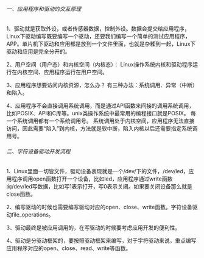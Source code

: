 ###### 一、应用程序和驱动的交互原理

1、驱动就是获取外设，或者传感器数据，控制外设。数据会提交给应用程序，Linux下驱动编写既要编写一个驱动，还要我们编写一个简单的测试应用程序，APP。单片机下驱动和应用都是放到一个文件里面，也就是杂糅到一起，Linux下驱动和应用是完全分开的。

2、用户空间（用户态）和内核空间（内核态）：
Linux操作系统内核和驱动程序运行在内核空间、应用程序运行在用户空间。

3、应用程序想要访问内核资源，怎么办？
有三种办法：系统调用、异常（中断）和陷入。

4、应用程序不会直接调用系统调用，而是通过API函数来间接的调用系统调用，比如POSIX、API和C库等。unix类操作系统中最常用的编程接口就是POSIX。
每一个系统调用都有一个系统调用号。 系统调用处于内核空间，应用程序无法直接访问，因此需要“陷入”到内核，方法就是软中断，陷入内核以后还需要指定系统调用号。

###### 二、字符设备驱动开发流程

1、Linux里面一切皆文件，驱动设备表现就是一个/dev/下的文件，/dev/led，应用程序调用open函数打开一个设备，比如led，应用程序通过write函数向/dev/led写数据，比如写1表示打开，写0表示关闭。如果要关闭设备那么就是close函数。

2、编写驱动的时候也需要编写驱动对应的open、close、write函数。字符设备驱动file_operations。

3、驱动最终是被应用调用的，在写驱动的时候要考虑应用开发的便利性。

4、驱动是分驱动框架的，要按照驱动框架来编写，对于字符驱动来说，重点编写应用程序对应的open、close、read、write等函数。